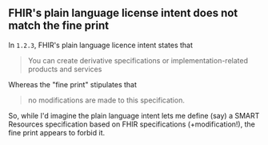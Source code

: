## FHIR's plain language license intent does not match the fine print

In `1.2.3`, FHIR's plain language licence intent states that 

> You can create derivative specifications or implementation-related products
> and services

Whereas the "fine print" stipulates that

> no modifications are made to this specification.

So, while I'd imagine the plain language intent lets me define (say) a SMART
Resources specification based on FHIR specifications (+modification!), the fine
print appears to forbid it.
